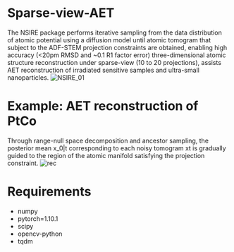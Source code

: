 # Sparse-view-AET
The NSIRE package performs iterative sampling from the data distribution of atomic potential using a diffusion model until atomic tomogram that subject to the ADF-STEM projection constraints are obtained, enabling high accuracy (<20pm RMSD and ~0.1 R1 factor error) three-dimensional atomic structure reconstruction under sparse-view (10 to 20 projections), assists AET reconstruction of irradiated sensitive samples and ultra-small nanoparticles.
![NSIRE_01](https://github.com/user-attachments/assets/63e948f2-dbb8-4085-942d-16e6a6192aa6)

# Example: AET reconstruction of PtCo
Through range-null space decomposition and ancestor sampling, the posterior mean x_0|t corresponding to each noisy tomogram xt is gradually guided to the region of the atomic manifold satisfying the projection constraint.
![rec](https://github.com/LIHAN8099/Sparse-view-AET/blob/main/rec.gif)



# Requirements
- numpy
- pytorch=1.10.1
- scipy
- opencv-python
- tqdm
